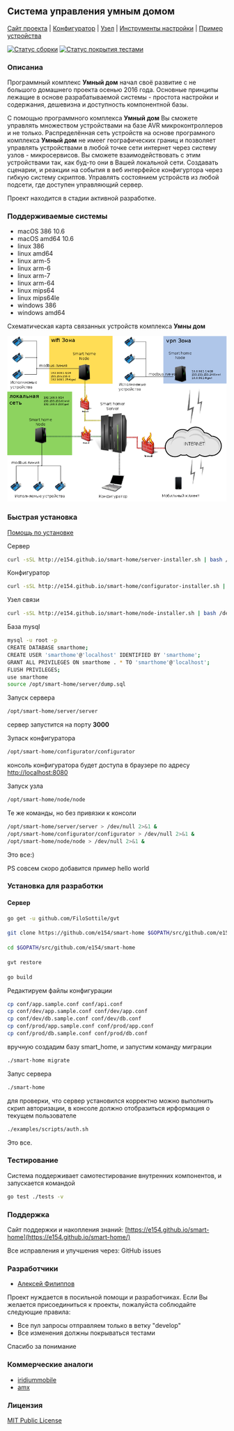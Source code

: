 Система управления умным домом
------------------

[Сайт проекта](https://e154.github.io/smart-home/) |
[Конфигуратор](https://github.com/e154/smart-home-configurator/) |
[Узел](https://github.com/e154/smart-home-node/) |
[Инструменты настройки](https://github.com/e154/smart-home-tools/) |
[Пример устройства](https://github.com/e154/smart-home-socket/)

[![Статус сборки](https://travis-ci.org/e154/smart-home.svg?branch=master)](https://travis-ci.org/e154/smart-home)
[![Статус покрытия тестами](https://coveralls.io/repos/github/e154/smart-home/badge.svg?branch=master)](https://coveralls.io/github/e154/smart-home?branch=master)

### Описаниа

Программный комплекс **Умный дом** начал своё развитие с не большого домашнего проекта осенью 2016 года. Основные принципы 
лежащие в основе разрабатываемой системы - простота настройки и содержания, дешевизна и доступность компонентной базы.

С помощью программного комплекса **Умный дом** Вы сможете управлять множеством устройствами на базе AVR микроконтроллеров и не только. 
Распределённая сеть устройств на основе програмного комплекса **Умный дом** не имеег географических границ и позволяет 
управлять устройствами в любой точке сети интернет через систему узлов - микросервисов. 
Вы сможете взаимодействовать с этим устройствами так, как буд-то они в Вашей локальной сети. 
Создавать сценарии, и реакции на события в веб интерфейсе конфигуртора через гибкую систему скриптов.
Управлять состоянием устройств из любой подсети, где доступен управляющий сервер.

Проект находится в стадии активной разработке.

### Поддерживаемые системы
    
*   macOS 386 10.6
*   macOS amd64 10.6
*   linux 386
*   linux amd64
*   linux arm-5
*   linux arm-6
*   linux arm-7
*   linux arm-64
*   linux mips64
*   linux mips64le
*   windows 386
*   windows amd64

Схематическая карта связанных устройств комплекса **Умны дом**

<img src="doc/static/img/default_network.png" alt="smart-home map" width="630">

### Быстрая установка

[Помощь по установке](https://e154.github.io/smart-home/getting-started/#install)

Сервер

```bash
curl -sSL http://e154.github.io/smart-home/server-installer.sh | bash /dev/stdin --install
```

Конфигуратор

```bash
curl -sSL http://e154.github.io/smart-home/configurator-installer.sh | bash /dev/stdin --install
```

Узел связи

```bash
curl -sSL http://e154.github.io/smart-home/node-installer.sh | bash /dev/stdin --install
```

База mysql

```bash
mysql -u root -p
CREATE DATABASE smarthome;
CREATE USER 'smarthome'@'localhost' IDENTIFIED BY 'smarthome';
GRANT ALL PRIVILEGES ON smarthome . * TO 'smarthome'@'localhost';
FLUSH PRIVILEGES;
use smarthome
source /opt/smart-home/server/dump.sql
```

Запуск сервера

```bash
/opt/smart-home/server/server
```

сервер запустится на порту **3000**

Зупаск конфигуратора

```bash
/opt/smart-home/configurator/configurator
```

консоль конфигуратора будет доступа в браузере по адресу [http://localhost:8080](http://localhost:8080) 

Запуск узла

```bash
/opt/smart-home/node/node
```

Те же команды, но без привязки к консоли

```bash
/opt/smart-home/server/server > /dev/null 2>&1 &
/opt/smart-home/configurator/configurator > /dev/null 2>&1 &
/opt/smart-home/node/node > /dev/null 2>&1 &
```

Это все:)

PS совсем скоро добавится пример hello world

### Установка для разработки

#### Сервер

```bash
go get -u github.com/FiloSottile/gvt

git clone https://github.com/e154/smart-home $GOPATH/src/github.com/e154/smart-home

cd $GOPATH/src/github.com/e154/smart-home

gvt restore

go build
```

Редактируем файлы конфигурации

```bash
cp conf/app.sample.conf conf/api.conf
cp conf/dev/app.sample.conf conf/dev/app.conf
cp conf/dev/db.sample.conf conf/dev/db.conf
cp conf/prod/app.sample.conf conf/prod/app.conf
cp conf/prod/db.sample.conf conf/prod/db.conf
```

вручную создадим базу smart_home, и запустим команду миграции

```bash
./smart-home migrate
```

Запус сервера

```bash
./smart-home
```

для проверки, что сервер установился корректно можно выполнить скрип авторизации,
в консоле должно отобразиться ирформация о текущем пользователе

```bash
./examples/scripts/auth.sh
```

Это все.

### Тестирование

Система поддерживает самотестирование внутренних компонентов, и запускается командой

```bash
go test ./tests -v
```

### Поддержка

Сайт поддержки и накопления знаний: [https://e154.github.io/smart-home](https://e154.github.io/smart-home/)

Все исправления и улучшения через: GitHub issues

### Разработчики

- [Алексей Филиппов](https://github.com/e154)

Проект нуждается в посильной помощи и разработчиках. Если Вы желается присоединиться к проекты, пожалуйста соблюдайте следующие правила:
- Все пул запросы отправляем только в ветку "develop"
- Все изменения должны покрываться тестами

Спасибо за понимание

### Коммерческие аналоги

* [iridiummobile](http://www.iridiummobile.net) 
* [amx](https://www.amx.com/en-US)

### Лицензия

[MIT Public License](https://github.com/e154/smart-home/blob/master/LICENSE)